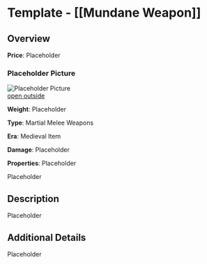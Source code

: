 # Template - [[Mundane Weapon]] 

## Overview 

**Price**: Placeholder

### Placeholder Picture 

![Placeholder Picture](https://publish-01.obsidian.md/access/36b98e212e9d73fe1bd4813f96b0fd71/z_Assets/Misc/ImagePlaceholder.png)  
[open outside](https://obsidianttrpgtutorials.com/z_Assets/Misc/ImagePlaceholder.png)

**Weight**: Placeholder

**Type**: Martial Melee Weapons

**Era**: Medieval Item

**Damage**: Placeholder

**Properties**: Placeholder

Placeholder

## Description 

Placeholder

## Additional Details 

Placeholder